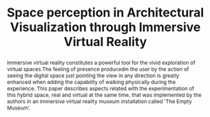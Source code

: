 ---
layout: publication

code: 2011-EGA-space_perception
title: "Space perception in Architectural Visualization through Immersive Virtual Reality"
authors: Luis Hernández, Javier Taibo,. Antonio Soane, and Alberto Jaspe-Villanueva
year: 2011
type: Journal Paper
journal: "Journal of Architectural Graphic Expression (EGA: Revista de expresión gráfica arquitectónica)"
abstract: "Immersive virtual reality constitutes a powerful tool for the vivid exploration of virtual spaces.The feeling of presence producedin the user by the action of seeing the digital space just pointing the view in any direction is greatly enhanced when adding the capability of walking physically during the experience. This paper describes aspects related with the experimentation of this hybrid space, real and virtual at the same time, that was implemented by the authors in an immersive virtual reality museum installation called 'The Empty Museum'."
projects: 
 - Virtual Reality
 - Architectectural Visualization
doi: 10.4995/ega.2011.1110
url: https://polipapers.upv.es/index.php/EGA/article/view/1110/1179
bibtex: "@Article{Hernandez:2011:SPA,\n
  title={Space perception in Architectural Visualization through Immersive Virtual Reality},\n
  author={Luis Hern{\\'a}ndez and Javier Taibo and Antonio Soane and Alberto Jaspe-Villanueva},\n
  journal={Revista de Expresi{\\'o}n Gr{\\'a}fica Arquitect{\\'o}nica (EGA)},\n
  number={18},\n
  pages={252--261},\n
  year={2011},\n
  issn={1133-6137},\n
  doi={10.4995/ega.2011.1110},\n
  url={https://polipapers.upv.es/index.php/EGA/article/view/1110/1179},\n
}"

---